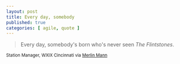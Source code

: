 ```yaml
---
layout: post
title: Every day, somebody
published: true
categories: [ agile, quote ]
---
```


<blockquote>
Every day, somebody's born who's never seen <em>The Flintstones</em>.
</blockquote>
<small>Station Manager, WXIX Cincinnati via <a href="https://twitter.com/hotdogsladies">Merlin Mann</a></small>
